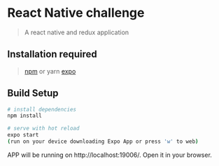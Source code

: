 # React Native challenge

> A react native and redux application

## Installation required 

> [npm](https://nodejs.org/en/download/) or yarn
> [expo](https://expo.io/learn)


## Build Setup

``` bash
# install dependencies
npm install

# serve with hot reload
expo start
(run on your device downloading Expo App or press 'w' to web)
```

APP will be running on http://localhost:19006/. Open it in your browser.
